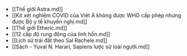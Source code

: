 - [[Thế giới Astra.md]]
- [[Kit xét nghiệm COVID của Việt Á không được WHO cấp phép nhưng được Bộ y tế khuyến nghị.md]]
- [[Thế giới Etheric.md]]
- [[12 cấp độ rung động của linh hồn.md]]
- [[Lịch sử trái đất theo Sal Rachele.md]]
- [[Sách - Yuval N. Harari, Sapiens lược sử loài người.md]]
